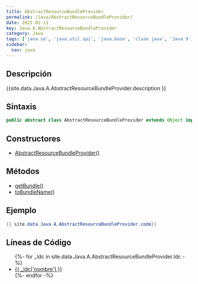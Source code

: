 ```yaml
---
title: AbstractResourceBundleProvider
permalink: /Java/AbstractResourceBundleProvider/
date: 2021-01-11
key: Java.A.AbstractResourceBundleProvider
category: Java
tags: ['java se', 'java.util.spi', 'java.base', 'clase java', 'Java 9']
sidebar: 
  nav: java
---
```


## Descripción
{{site.data.Java.A.AbstractResourceBundleProvider.description }}

## Sintaxis
~~~java
public abstract class AbstractResourceBundleProvider extends Object implements ResourceBundleProvider
~~~

## Constructores
* [AbstractResourceBundleProvider()](/Java/AbstractResourceBundleProvider/AbstractResourceBundleProvider/)

## Métodos
* [getBundle()](/Java/AbstractResourceBundleProvider/getBundle)
* [toBundleName()](/Java/AbstractResourceBundleProvider/toBundleName)

## Ejemplo
~~~java
{{ site.data.Java.A.AbstractResourceBundleProvider.code}}
~~~

## Líneas de Código
<ul>
{%- for _ldc in site.data.Java.A.AbstractResourceBundleProvider.ldc -%}
   <li>
       <a href="{{_ldc['url'] }}">{{ _ldc['nombre'] }}</a>
   </li>
{%- endfor -%}
</ul>
